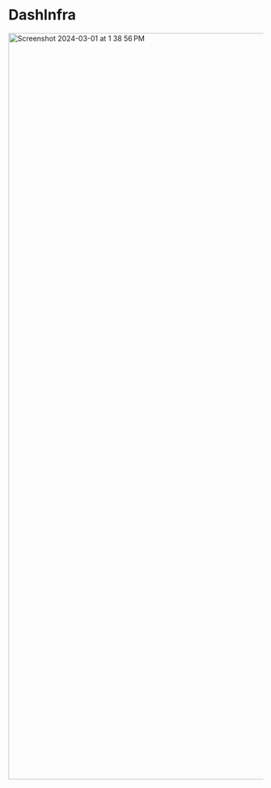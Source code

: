 # DashInfra

<img width="1473" alt="Screenshot 2024-03-01 at 1 38 56 PM" src="https://github.com/DallasFormulaRacing/DashInfra/assets/45609663/3f106268-95ff-47cd-8c18-bdf9eea5bd43">
